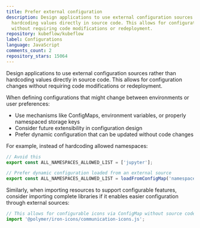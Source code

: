 ```yaml
---
title: Prefer external configuration
description: Design applications to use external configuration sources rather than
  hardcoding values directly in source code. This allows for configuration changes
  without requiring code modifications or redeployment.
repository: kubeflow/kubeflow
label: Configurations
language: JavaScript
comments_count: 2
repository_stars: 15064
---
```


Design applications to use external configuration sources rather than hardcoding values directly in source code. This allows for configuration changes without requiring code modifications or redeployment.

When defining configurations that might change between environments or user preferences:
- Use mechanisms like ConfigMaps, environment variables, or properly namespaced storage keys
- Consider future extensibility in configuration design
- Prefer dynamic configuration that can be updated without code changes

For example, instead of hardcoding allowed namespaces:
```javascript
// Avoid this
export const ALL_NAMESPACES_ALLOWED_LIST = ['jupyter'];

// Prefer dynamic configuration loaded from an external source
export const ALL_NAMESPACES_ALLOWED_LIST = loadFromConfigMap('namespaces.allowed');
```

Similarly, when importing resources to support configurable features, consider importing complete libraries if it enables easier configuration through external sources:
```javascript
// This allows for configurable icons via ConfigMap without source code changes
import '@polymer/iron-icons/communication-icons.js';
```
